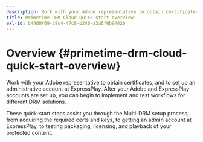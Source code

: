 ```yaml
---
description: Work with your Adobe representative to obtain certificates, and to set up an administrative account at ExpressPlay. After your Adobe and ExpressPlay accounts are set up, you can begin to implement and test workflows for different DRM solutions.
title: Primetime DRM Cloud Quick-start overview
exl-id: b44d0f69-c8c4-47c8-b246-a3a6f0b9442b
---
```

# Overview {#primetime-drm-cloud-quick-start-overview}

Work with your Adobe representative to obtain certificates, and to set up an administrative account at ExpressPlay. After your Adobe and ExpressPlay accounts are set up, you can begin to implement and test workflows for different DRM solutions.

These quick-start steps assist you through the Multi-DRM setup process; from acquiring the required certs and keys, to getting an admin account at ExpressPlay, to testing packaging, licensing, and playback of your protected content.
